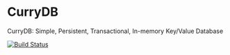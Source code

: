 CurryDB
=======

CurryDB: Simple, Persistent, Transactional, In-memory Key/Value
Database

[![Build Status](https://secure.travis-ci.org/tanakh/CurryDB.png?branch=master)](http://travis-ci.org/tanakh/CurryDB)
